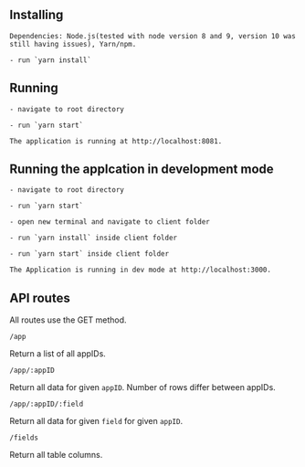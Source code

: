 ## Installing 

    Dependencies: Node.js(tested with node version 8 and 9, version 10 was still having issues), Yarn/npm.

    - run `yarn install`

## Running

    - navigate to root directory

    - run `yarn start`

    The application is running at http://localhost:8081.

## Running the applcation in development mode

    - navigate to root directory

    - run `yarn start`

    - open new terminal and navigate to client folder

    - run `yarn install` inside client folder

    - run `yarn start` inside client folder

    The Application is running in dev mode at http://localhost:3000.

## API routes
All routes use the GET method. 

`/app`
 
Return a list of all appIDs. 

`/app/:appID`
 
Return all data for given `appID`. Number of rows differ between appIDs. 


`/app/:appID/:field`
 
Return all data for given `field` for given `appID`.


`/fields`
 
Return all table columns. 